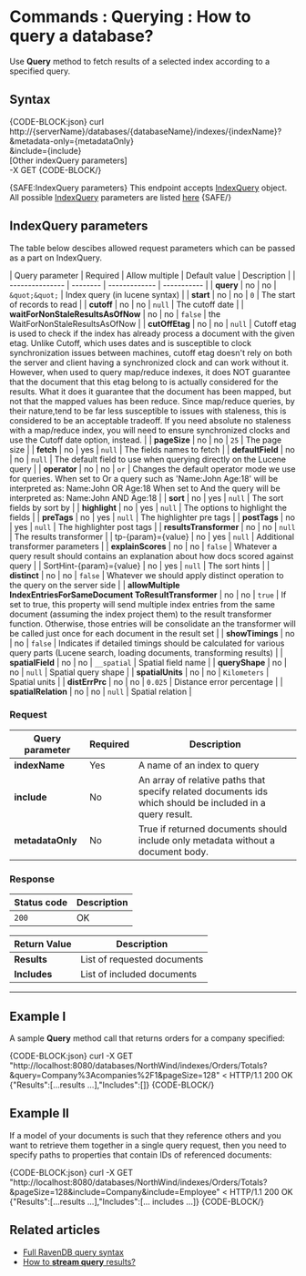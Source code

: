 # Commands : Querying : How to query a database?

Use **Query** method to fetch results of a selected index according to a specified query.

## Syntax

{CODE-BLOCK:json}
curl \
	http://{serverName}/databases/{databaseName}/indexes/{indexName}? \
		&metadata-only={metadataOnly} \
		&include={include} \
		[Other indexQuery parameters] \
	-X GET
{CODE-BLOCK/}

{SAFE:IndexQuery parameters}
This endpoint accepts [IndexQuery](../../../glossary/index-query) object. All possible [IndexQuery](../../../glossary/index-query) parameters are listed [here](../../../client-api/commands/querying/how-to-query-a-database#indexquery-parameters)
{SAFE/}

## IndexQuery parameters

The table below descibes allowed request parameters which can be passed as a part on IndexQuery.

| Query parameter | Required | Allow multiple | Default value | Description |
| --------------- | -------- | ------------- | ----------- |
| **query** | no | no | `&quot;&quot;` | Index query (in lucene syntax) |
| **start** | no | no | `0` | The start of records to read |
| **cutoff** | no | no | `null` | The cutoff date |
| **waitForNonStaleResultsAsOfNow** | no | no | `false` | the WaitForNonStaleResultsAsOfNow |
| **cutOffEtag** | no | no | `null` | Cutoff etag is used to check if the index has already process a document with the given etag. Unlike Cutoff, which uses dates and is susceptible to clock synchronization issues between machines, cutoff etag doesn't rely on both the server and client having a synchronized clock and can work without it. However, when used to query map/reduce indexes, it does NOT guarantee that the document that this etag belong to is actually considered for the results. What it does it guarantee that the document has been mapped, but not that the mapped values has been reduce. Since map/reduce queries, by their nature,tend to be far less susceptible to issues with staleness, this is considered to be an acceptable tradeoff. If you need absolute no staleness with a map/reduce index, you will need to ensure synchronized clocks and use the Cutoff date option, instead. |
| **pageSize** | no | no | `25` | The page size |
| **fetch** | no | yes | `null` | The fields names to fetch |
| **defaultField** | no | no | `null` | The default field to use when querying directly on the Lucene query |
| **operator** | no | no | `or` | Changes the default operator mode we use for queries. When set to Or a query such as 'Name:John Age:18' will be interpreted as: Name:John OR Age:18 When set to And the query will be interpreted as: Name:John AND Age:18 |
| **sort** | no | yes | `null` | The sort fields by sort by |
| **highlight** | no | yes | `null` | The options to highlight the fields |
| **preTags** | no | yes | `null` | The highlighter pre tags |
| **postTags** | no | yes | `null` | The highlighter post tags |
| **resultsTransformer** | no | no | `null` |  The results transformer |
| tp-{param}={value} | no | yes | `null` | Additional transformer parameters |
| **explainScores** | no | no | `false` | Whatever a query result should contains an explanation about how docs scored against query |
| SortHint-{param}={value} | no | yes | `null` | The sort hints |
| **distinct** | no | no | `false` | Whatever we should apply distinct operation to the query on the server side |
| **allowMultiple IndexEntriesForSameDocument ToResultTransformer** | no | no | `true` | If set to true, this property will send multiple index entries from the same document (assuming the index project them) to the result transformer function. Otherwise, those entries will be consolidate an the transformer will be called just once for each document in the result set |
| **showTimings** | no | no | `false` | Indicates if detailed timings should be calculated for various query parts (Lucene search, loading documents, transforming results) |
| **spatialField** | no | no | `__spatial` | Spatial field name |
| **queryShape** | no | no | `null` | Spatial query shape |
| **spatialUnits** | no | no | `Kilometers` | Spatial units |
| **distErrPrc** | no | no | `0.025` | Distance error percentage |
| **spatialRelation** | no | no | `null` | Spatial relation |

### Request

| Query parameter | Required | Description  |
| ------------- | -- | ---- |
| **indexName** | Yes | A name of an index to query |
| **include** | No | An array of relative paths that specify related documents ids which should be included in a query result. |
| **metadataOnly** | No | True if returned documents should include only metadata without a document body. |

### Response

| Status code | Description |
| ----------- | - |
| `200` | OK |

| Return Value | Description |
| ------------- | ------------- |
| **Results** | List of requested documents |
| **Includes** | List of included documents |

<hr />

## Example I

A sample **Query** method call that returns orders for a company specified:

{CODE-BLOCK:json}
curl -X GET "http://localhost:8080/databases/NorthWind/indexes/Orders/Totals?&query=Company%3Acompanies%2F1&pageSize=128" 
< HTTP/1.1 200 OK
{"Results":[...results ...],"Includes":[]}
{CODE-BLOCK/}

## Example II

If a model of your documents is such that they reference others and you want to retrieve them together in a single query request, then you need to specify paths to properties that contain IDs of referenced documents:

{CODE-BLOCK:json}
curl -X GET "http://localhost:8080/databases/NorthWind/indexes/Orders/Totals?&pageSize=128&include=Company&include=Employee" 
< HTTP/1.1 200 OK
{"Results":[...results ...],"Includes":[... includes ...]}
{CODE-BLOCK/}

## Related articles

- [Full RavenDB query syntax](../../../indexes/querying/full-query-syntax) 
- [How to **stream query** results?](../../../client-api/commands/querying/how-to-stream-query-results)